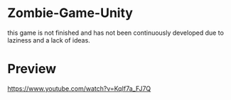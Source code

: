 # Zombie-Game-Unity
this game is not finished and has not been continuously developed due to laziness and a lack of ideas.

# Preview
https://www.youtube.com/watch?v=KqIf7a_FJ7Q
